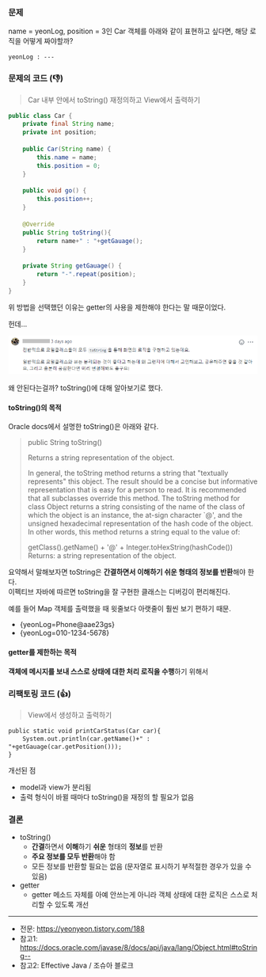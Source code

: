 ### 문제

name = yeonLog, position = 3인 Car 객체를 아래와 같이 표현하고 싶다면, 해당 로직을 어떻게 짜야할까?

```
yeonLog : ---
```

### 문제의 코드 (👎)

> Car 내부 안에서 toString() 재정의하고 View에서 출력하기

```java
public class Car {
    private final String name;
    private int position;

    public Car(String name) {
        this.name = name;
        this.position = 0;
    }

    public void go() {
        this.position++;
    }

    @Override
    public String toString(){
        return name+" : "+getGauage();
    }

    private String getGauage() {
        return "-".repeat(position);
    }
}
```

위 방법을 선택했던 이유는 getter의 사용을 제한해야 한다는 말 때문이었다.

헌데...

![코드리뷰](./images/review.png)

왜 안된다는걸까? toString()에 대해 알아보기로 했다.

#### toString()의 목적

Oracle docs에서 설명한 toString()은 아래와 같다.

> public String toString()
>
> Returns a string representation of the object. 
>
> In general, the toString method returns a string that "textually represents" this object. The result should be a concise but informative representation that is easy for a person to read. It is recommended that all subclasses override this method. The toString method for class Object returns a string consisting of the name of the class of which the object is an instance, the at-sign character `@', and the unsigned hexadecimal representation of the hash code of the object. In other words, this method returns a string equal to the value of:
>
> getClass().getName() + '@' + Integer.toHexString(hashCode())
> Returns: a string representation of the object.

요약해서 말해보자면 toString은 **간결하면서 이해하기 쉬운 형태의 정보를 반환**해야 한다.  
이펙티브 자바에 따르면 toString을 잘 구현한 클래스는 디버깅이 편리해진다.

예를 들어 Map 객체를 출력했을 때 윗줄보다 아랫줄이 훨씬 보기 편하기 때문.
- {yeonLog=Phone@aae23gs}
- {yeonLog=010-1234-5678}

#### getter를 제한하는 목적
**객체에 메시지를 보내 스스로 상태에 대한 처리 로직을 수행**하기 위해서

### 리팩토링 코드 (👍)

> View에서 생성하고 출력하기

```
public static void printCarStatus(Car car){
    System.out.println(car.getName()+" : "+getGauage(car.getPosition()));
}
```

개선된 점

- model과 view가 분리됨
- 출력 형식이 바뀔 때마다 toString()을 재정의 할 필요가 없음

### 결론

- toString()
  - **간결**하면서 **이해**하기 **쉬운** 형태의 **정보**를 반환
  - **주요 정보를 모두 반환**해야 함
  - 모든 정보를 반환할 필요는 없음 (문자열로 표시하기 부적절한 경우가 있을 수 있음)
- getter
  - getter 메소드 자체를 아예 안쓰는게 아니라 객체 상태에 대한 로직은 스스로 처리할 수 있도록 개선

***
- 전문: https://yeonyeon.tistory.com/188
- 참고1: https://docs.oracle.com/javase/8/docs/api/java/lang/Object.html#toString--
- 참고2: Effective Java / 조슈아 블로크